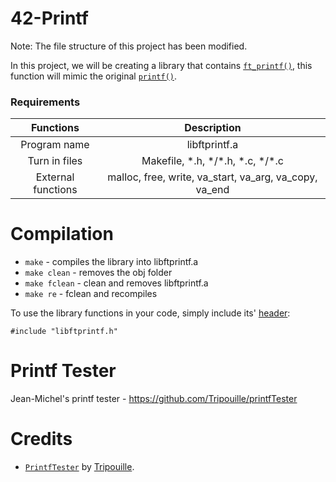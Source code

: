 # 42-Printf

Note: The file structure of this project has been modified.

In this project, we will be creating a library that contains [`ft_printf()`](src/ft_printf.c), this function will mimic the original [`printf()`](https://man7.org/linux/man-pages/man3/fprintf.3.html).

### Requirements

|     Functions      |                      Description                       |
| :----------------: | :----------------------------------------------------: |
|    Program name    |                     libftprintf.a                      |
|   Turn in files    |         Makefile, \*.h, \*/\*.h, \*.c, \*/\*.c         |
| External functions | malloc, free, write, va_start, va_arg, va_copy, va_end |

# Compilation

- `make` - compiles the library into libftprintf.a
- `make clean` - removes the obj folder
- `make fclean` - clean and removes libftprintf.a
- `make re` - fclean and recompiles

To use the library functions in your code, simply include its' [header](inc/libftprintf.h):

```
#include "libftprintf.h"
```

# Printf Tester

Jean-Michel's printf tester - https://github.com/Tripouille/printfTester

# Credits

- [`PrintfTester`](https://github.com/Tripouille/printfTester) by [Tripouille](https://github.com/Tripouille).
